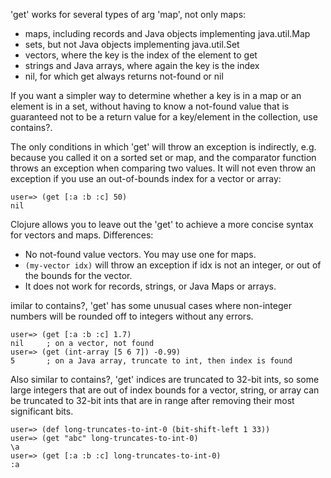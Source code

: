 'get' works for several types of arg 'map', not only maps:

* maps, including records and Java objects implementing java.util.Map
* sets, but not Java objects implementing java.util.Set
* vectors, where the key is the index of the element to get
* strings and Java arrays, where again the key is the index
* nil, for which get always returns not-found or nil

If you want a simpler way to determine whether a key is in a map or an
element is in a set, without having to know a not-found value that is
guaranteed not to be a return value for a key/element in the
collection, use contains?.

The only conditions in which 'get' will throw an exception is
indirectly, e.g. because you called it on a sorted set or map, and the
comparator function throws an exception when comparing two values.  It
will not even throw an exception if you use an out-of-bounds index for
a vector or array:

    user=> (get [:a :b :c] 50)
    nil

Clojure allows you to leave out the 'get' to achieve a more concise
syntax for vectors and maps.  Differences:

* No not-found value vectors.  You may use one for maps.
* `(my-vector idx)` will throw an exception if idx is not an integer,
  or out of the bounds for the vector.
* It does not work for records, strings, or Java Maps or arrays.

imilar to contains?, 'get' has some unusual cases where non-integer
numbers will be rounded off to integers without any errors.

    user=> (get [:a :b :c] 1.7)
    nil     ; on a vector, not found
    user=> (get (int-array [5 6 7]) -0.99)
    5       ; on a Java array, truncate to int, then index is found

Also similar to contains?, 'get' indices are truncated to 32-bit ints,
so some large integers that are out of index bounds for a vector,
string, or array can be truncated to 32-bit ints that are in range
after removing their most significant bits.

    user=> (def long-truncates-to-int-0 (bit-shift-left 1 33))
    user=> (get "abc" long-truncates-to-int-0)
    \a
    user=> (get [:a :b :c] long-truncates-to-int-0)
    :a

